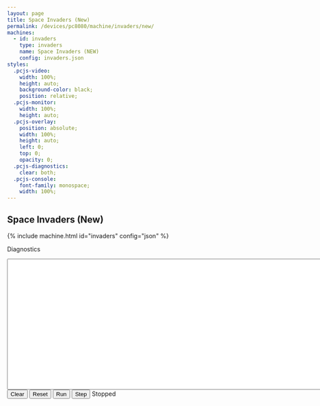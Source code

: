 ```yaml
---
layout: page
title: Space Invaders (New)
permalink: /devices/pc8080/machine/invaders/new/
machines:
  - id: invaders
    type: invaders
    name: Space Invaders (NEW)
    config: invaders.json
styles:
  .pcjs-video:
    width: 100%;
    height: auto;
    background-color: black;
    position: relative;
  .pcjs-monitor:
    width: 100%;
    height: auto;
  .pcjs-overlay:
    position: absolute;
    width: 100%;
    height: auto;
    left: 0;
    top: 0;
    opacity: 0;
  .pcjs-diagnostics:
    clear: both;
  .pcjs-console:
    font-family: monospace;
    width: 100%;
---
```


Space Invaders (New)
--------------------

{% include machine.html id="invaders" config="json" %}

<div id="invaders">
    <div id="videoInvaders" class="pcjs-video">
    </div>
</div>
<div class="pcjs-diagnostics">
  <div>
    <p>Diagnostics</p>
    <textarea id="printInvaders" class="pcjs-console" cols="128" rows="20" spellcheck="false"></textarea>
  </div>
  <button id="clearInvaders">Clear</button>
  <button id="resetInvaders">Reset</button>
  <button id="runInvaders">Run</button>
  <button id="stepInvaders">Step</button>
  <span id="speedInvaders">Stopped</span>
</div>
